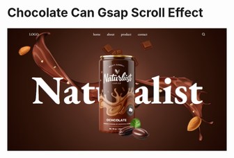 # Chocolate Can Gsap Scroll Effect 

 ![image](https://github.com/adity672roy/Choclate_Gsap_scroll/blob/master/Screenshot.jpg)
